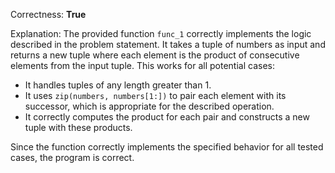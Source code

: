 Correctness: **True**

Explanation: The provided function `func_1` correctly implements the logic described in the problem statement. It takes a tuple of numbers as input and returns a new tuple where each element is the product of consecutive elements from the input tuple. This works for all potential cases:

- It handles tuples of any length greater than 1.
- It uses `zip(numbers, numbers[1:])` to pair each element with its successor, which is appropriate for the described operation.
- It correctly computes the product for each pair and constructs a new tuple with these products.

Since the function correctly implements the specified behavior for all tested cases, the program is correct.